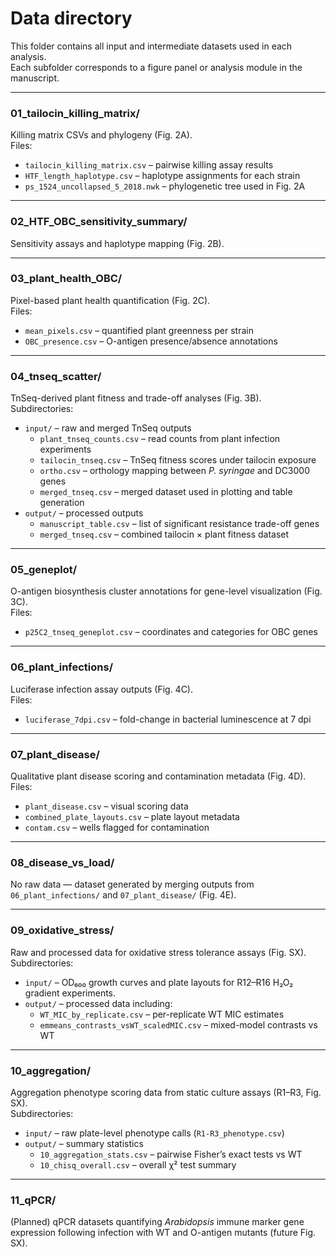 # Data directory

This folder contains all input and intermediate datasets used in each analysis.  
Each subfolder corresponds to a figure panel or analysis module in the manuscript.

---

### 01_tailocin_killing_matrix/
Killing matrix CSVs and phylogeny (Fig. 2A).  
Files:
- `tailocin_killing_matrix.csv` – pairwise killing assay results  
- `HTF_length_haplotype.csv` – haplotype assignments for each strain  
- `ps_1524_uncollapsed_5_2018.nwk` – phylogenetic tree used in Fig. 2A  

---

### 02_HTF_OBC_sensitivity_summary/
Sensitivity assays and haplotype mapping (Fig. 2B).  

---

### 03_plant_health_OBC/
Pixel-based plant health quantification (Fig. 2C).  
Files:
- `mean_pixels.csv` – quantified plant greenness per strain  
- `OBC_presence.csv` – O-antigen presence/absence annotations  

---

### 04_tnseq_scatter/
TnSeq-derived plant fitness and trade-off analyses (Fig. 3B).  
Subdirectories:
- `input/` – raw and merged TnSeq outputs  
  - `plant_tnseq_counts.csv` – read counts from plant infection experiments  
  - `tailocin_tnseq.csv` – TnSeq fitness scores under tailocin exposure  
  - `ortho.csv` – orthology mapping between *P. syringae* and DC3000 genes  
  - `merged_tnseq.csv` – merged dataset used in plotting and table generation  
- `output/` – processed outputs  
  - `manuscript_table.csv` – list of significant resistance trade-off genes  
  - `merged_tnseq.csv` – combined tailocin × plant fitness dataset  

---

### 05_geneplot/
O-antigen biosynthesis cluster annotations for gene-level visualization (Fig. 3C).  
Files:
- `p25C2_tnseq_geneplot.csv` – coordinates and categories for OBC genes  

---

### 06_plant_infections/
Luciferase infection assay outputs (Fig. 4C).  
Files:
- `luciferase_7dpi.csv` – fold-change in bacterial luminescence at 7 dpi  

---

### 07_plant_disease/
Qualitative plant disease scoring and contamination metadata (Fig. 4D).  
Files:
- `plant_disease.csv` – visual scoring data  
- `combined_plate_layouts.csv` – plate layout metadata  
- `contam.csv` – wells flagged for contamination  

---

### 08_disease_vs_load/
No raw data — dataset generated by merging outputs from `06_plant_infections/` and `07_plant_disease/` (Fig. 4E).  

---

### 09_oxidative_stress/
Raw and processed data for oxidative stress tolerance assays (Fig. SX).  
Subdirectories:
- `input/` – OD₆₀₀ growth curves and plate layouts for R12–R16 H₂O₂ gradient experiments.  
- `output/` – processed data including:  
  - `WT_MIC_by_replicate.csv` – per-replicate WT MIC estimates  
  - `emmeans_contrasts_vsWT_scaledMIC.csv` – mixed-model contrasts vs WT  

---

### 10_aggregation/
Aggregation phenotype scoring data from static culture assays (R1–R3, Fig. SX).  
Subdirectories:
- `input/` – raw plate-level phenotype calls (`R1-R3_phenotype.csv`)  
- `output/` – summary statistics  
  - `10_aggregation_stats.csv` – pairwise Fisher’s exact tests vs WT  
  - `10_chisq_overall.csv` – overall χ² test summary  

---

### 11_qPCR/
(Planned) qPCR datasets quantifying *Arabidopsis* immune marker gene expression following infection with WT and O-antigen mutants (future Fig. SX).  
